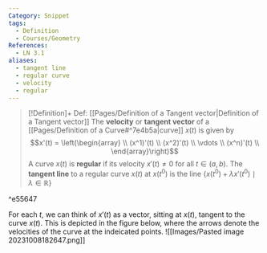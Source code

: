 ```yaml
---
Category: Snippet
tags:
  - Definition
  - Courses/Geometry
References:
  - LN 3.1
aliases:
  - tangent line
  - regular curve
  - velocity
  - regular
---
```

> [!Definition]+ Def: [[Pages/Definition of a Tangent vector|Definition of a Tangent vector]]
> The **velocity** or **tangent vector** of a [[Pages/Definition of a Curve#^7e4b5a|curve]] $x(t)$ is given by
> $$x'(t) = \left(\begin{array} \\
> (x^1)'(t) \\
> (x^2)'(t) \\
> \vdots \\
> (x^n)'(t) \\
> \end{array}\right)$$
> A curve $x(t)$ is **regular** if its velocity $x'(t)\ne 0$ for all $t\in(a,b)$. The **tangent line** to a regular curve $x(t)$ at $x(t^0)$ is the line $\{x(t^0) + \lambda x'(t^0)\mid \lambda \in\mathbb{R}\}$

^e55647

For each $t$, we can think of $x'(t)$ as a vector, sitting at $x(t)$, tangent to the curve $x(t)$. This is depicted in the figure below, where the arrows denote the velocities of the curve at the indeicated points.
![[Images/Pasted image 20231008182647.png]]